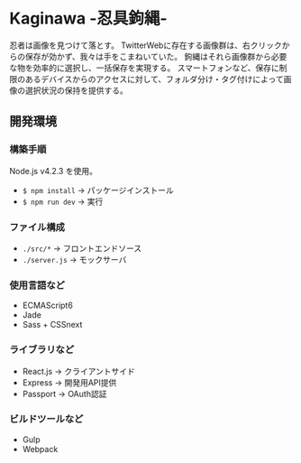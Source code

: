 # Kaginawa -忍具鉤縄-
忍者は画像を見つけて落とす。
TwitterWebに存在する画像群は、右クリックからの保存が効かず、我々は手をこまねいていた。
鉤縄はそれら画像群から必要な物を効率的に選択し、一括保存を実現する。
スマートフォンなど、保存に制限のあるデバイスからのアクセスに対して、フォルダ分け・タグ付けによって画像の選択状況の保持を提供する。

## 開発環境
### 構築手順
Node.js v4.2.3 を使用。
- `$ npm install` -> パッケージインストール
- `$ npm run dev` -> 実行

### ファイル構成
- `./src/*` -> フロントエンドソース
- `./server.js` -> モックサーバ 

### 使用言語など
- ECMAScript6
- Jade
- Sass + CSSnext

### ライブラリなど
- React.js -> クライアントサイド
- Express -> 開発用API提供
- Passport -> OAuth認証

### ビルドツールなど
- Gulp
- Webpack
